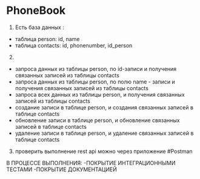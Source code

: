 # PhoneBook

1.	Есть база данных :
- таблица person: id, name
- таблица contacts: id, phonenumber, id_person
 
2.
 - запроса данных из таблицы person, по id-записи и получения связанных записей из таблицы contacts
 - запроса данных из таблицы person, по полю name - записи и получения связанных записей из таблицы contacts
 - запроса всех данных из таблицы person, и получения связанных записей из таблицы contacts
 - создание записи в таблице person, и создания связанных записей в таблице contacts
 - обновление записи в таблице person, и обновление связанных записей в таблице contacts
 - удаление записи в таблице person, и удаление связанных записей в таблице contacts
 
 3. проверить выполнение rest api можно через приложение 
 #Postman
 
 В ПРОЦЕССЕ ВЫПОЛНЕНИЯ:
 -ПОКРЫТИЕ ИНТЕГРАЦИОННЫМИ ТЕСТАМИ
 -ПОКРЫТИЕ ДОКУМЕНТАЦИЕЙ
